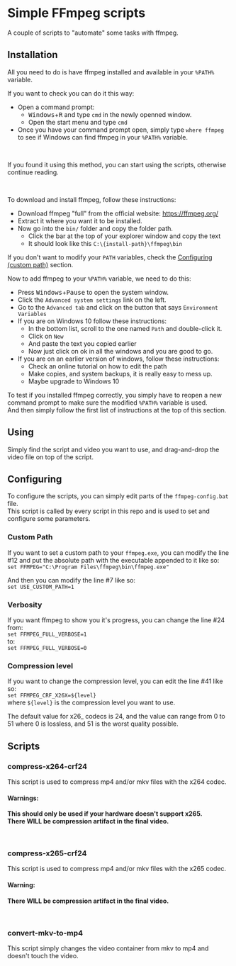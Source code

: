 # Simple FFmpeg scripts
A couple of scripts to "automate" some tasks with ffmpeg.

## Installation
All you need to do is have ffmpeg installed and available in your `%PATH%` variable.

If you want to check you can do it this way:
* Open a command prompt:
  * <kbd>Windows</kbd>+<kbd>R</kbd> and type `cmd` in the newly openned window.
  * Open the start menu and type `cmd`
* Once you have your command prompt open, simply type `where ffmpeg` to see if Windows can find ffmpeg in your `%PATH%` variable.

<br>

If you found it using this method, you can start using the scripts, otherwise continue reading.

<br>

To download and install ffmpeg, follow these instructions:
* Download ffmpeg "full" from the official website: https://ffmpeg.org/
* Extract it where you want it to be installed.
* Now go into the `bin/` folder and copy the folder path.
  * Click the bar at the top of your explorer window and copy the text
  * It should look like this `C:\{install-path}\ffmpeg\bin`

If you don't want to modify your `PATH` variables, check the [Configuring (custom path)](custom-path) section.

Now to add ffmpeg to your `%PATH%` variable, we need to do this:
* Press <kbd>Windows</kbd>+<kbd>Pause</kbd> to open the system window.
* Click the `Advanced system settings` link on the left.
* Go to the `Advanced tab` and click on the button that says `Environment Variables`
* If you are on Windows 10 follow these instructions:
  * In the bottom list, scroll to the one named `Path` and double-click it.
  * Click on `New`
  * And paste the text you copied earlier
  * Now just click on ok in all the windows and you are good to go.
* If you are on an earlier version of windows, follow these instructions:
  * Check an online tutorial on how to edit the path
  * Make copies, and system backups, it is really easy to mess up.
  * Maybe upgrade to Windows 10

To test if you installed ffmpeg correctly, you simply have to reopen a new command prompt to make sure the modified `%PATH%` variable is used.<br>
And then simply follow the first list of instructions at the top of this section.

## Using
Simply find the script and video you want to use, and drag-and-drop the video file on top of the script.

## Configuring
To configure the scripts, you can simply edit parts of the `ffmpeg-config.bat` file.<br>
This script is called by every script in this repo and is used to set and configure some parameters.

### Custom Path
If you want to set a custom path to your `ffmpeg.exe`, you can modify the line #12 and put the absolute path with the executable appended to it like so:<br>
`set FFMPEG="C:\Program Files\ffmpeg\bin\ffmpeg.exe"`

And then you can modify the line #7 like so:<br>
`set USE_CUSTOM_PATH=1`

### Verbosity
If you want ffmpeg to show you it's progress, you can change the line #24 from:<br>
`set FFMPEG_FULL_VERBOSE=1`<br>
to:<br>
`set FFMPEG_FULL_VERBOSE=0`

### Compression level
If you want to change the compression level, you can edit the line #41 like so:<br>
`set FFMPEG_CRF_X26X=${level}`<br>
where `${level}` is the compression level you want to use.

The default value for x26_ codecs is 24, and the value can range from 0 to 51 where 0 is lossless, and 51 is the worst quality possible.

## Scripts

### compress-x264-crf24
This script is used to compress mp4 and/or mkv files with the x264 codec.<br>

#### Warnings:
<b>This should only be used if your hardware doesn't support x265.</b><br>
<b>There WILL be compression artifact in the final video.</b>

<br>

### compress-x265-crf24
This script is used to compress mp4 and/or mkv files with the x265 codec.

#### Warning:
<b>There WILL be compression artifact in the final video.</b>

<br>

### convert-mkv-to-mp4
This script simply changes the video container from mkv to mp4 and doesn't touch the video.
